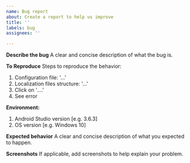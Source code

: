 ```yaml
---
name: Bug report
about: Create a report to help us improve
title: ''
labels: bug
assignees: ''

---
```


**Describe the bug**
A clear and concise description of what the bug is.

**To Reproduce**
Steps to reproduce the behavior:
1. Configuration file: '...'
2. Localization files structure: '...'
3. Click on '....'
4. See error

**Environment:**
1. Android Studio version [e.g. 3.6.3]
2. OS version [e.g. Windows 10]

**Expected behavior**
A clear and concise description of what you expected to happen.

**Screenshots**
If applicable, add screenshots to help explain your problem.
